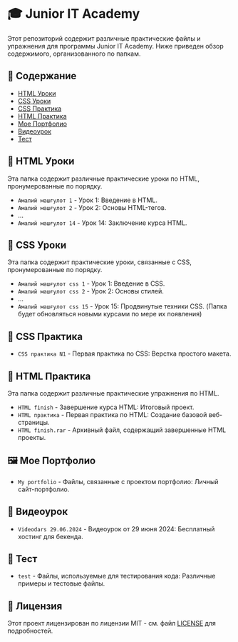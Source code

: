 # 🎓 Junior IT Academy

Этот репозиторий содержит различные практические файлы и упражнения для программы Junior IT Academy. Ниже приведен обзор содержимого, организованного по папкам.

## 📑 Содержание

- [HTML Уроки](#html-уроки)
- [CSS Уроки](#css-уроки)
- [CSS Практика](#css-практика)
- [HTML Практика](#html-практика)
- [Мое Портфолио](#мое-портфолио)
- [Видеоурок](#видеоурок)
- [Тест](#тест)

## 📘 HTML Уроки

Эта папка содержит различные практические уроки по HTML, пронумерованные по порядку.

- `Амалий машғулот 1` - Урок 1: Введение в HTML.
- `Амалий машғулот 2` - Урок 2: Основы HTML-тегов.
- ...
- `Амалий машғулот 14` - Урок 14: Заключение курса HTML.

## 📗 CSS Уроки

Эта папка содержит практические уроки, связанные с CSS, пронумерованные по порядку.

- `Амалий машғулот css 1` - Урок 1: Введение в CSS.
- `Амалий машғулот css 2` - Урок 2: Основы стилей.
- ...
- `Амалий машғулот css 15` - Урок 15: Продвинутые техники CSS. (Папка будет обновляться новыми курсами по мере их появления)

## 📙 CSS Практика

- `CSS практика N1` - Первая практика по CSS: Верстка простого макета.

## 📕 HTML Практика

Эта папка содержит различные практические упражнения по HTML.

- `HTML finish` - Завершение курса HTML: Итоговый проект.
- `HTML практика` - Первая практика по HTML: Создание базовой веб-страницы.
- `HTML finish.rar` - Архивный файл, содержащий завершенные HTML проекты.

## 🖼 Мое Портфолио

- `My portfolio` - Файлы, связанные с проектом портфолио: Личный сайт-портфолио.

## 🎥 Видеоурок

- `Videodars 29.06.2024` - Видеоурок от 29 июня 2024: Бесплатный хостинг для бекенда.

## 🔬 Тест

- `test` - Файлы, используемые для тестирования кода: Различные примеры и тестовые файлы.

## 📜 Лицензия

Этот проект лицензирован по лицензии MIT - см. файл [LICENSE](LICENSE) для подробностей.
